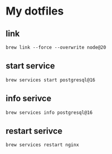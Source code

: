 # My dotfiles

## link
```shell
brew link --force --overwrite node@20
```

## start service
```shell
brew services start postgresql@16
```

## info serivce
```shell
brew services info postgresql@16
```

## restart serivce
```shell
brew services restart nginx
```